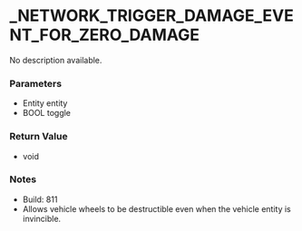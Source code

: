 # _NETWORK_TRIGGER_DAMAGE_EVENT_FOR_ZERO_DAMAGE

No description available.

### Parameters
* Entity entity
* BOOL toggle

### Return Value
* void

### Notes
* Build: 811
* Allows vehicle wheels to be destructible even when the vehicle entity is invincible.

